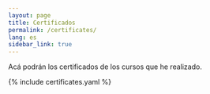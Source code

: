 ```yaml
---
layout: page
title: Certificados
permalink: /certificates/
lang: es
sidebar_link: true
---
```


Acá podrán los certificados de los cursos que he realizado.

{% include certificates.yaml %}

